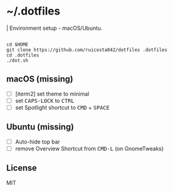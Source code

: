 # ~/.dotfiles

| Environment setup - macOS/Ubuntu.

```shell

cd $HOME
git clone https://github.com/ruicosta042/dotfiles .dotfiles
cd .dotfiles
./dot.sh

```

## macOS (missing)

- [ ] [iterm2] set theme to minimal
- [ ] set <kbd>CAPS-LOCK</kbd> to <kbd>CTRL</kbd>
- [ ] set Spotlight shortcut to <kbd>CMD</kbd> + <kbd>SPACE</kbd>

## Ubuntu (missing)

- [ ] Auto-hide top bar
- [ ] remove Overview Shortcut from <kbd>CMD-L</kbd> (on GnomeTweaks)

## License

MIT
